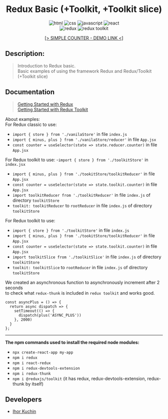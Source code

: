 <h1 align="center">
  Redux Basic (+Toolkit, +Toolkit slice)
</h1>

<p align="center">
  <img src="https://img.shields.io/badge/-html-red" alt="html">
  <img src="https://img.shields.io/badge/-css-blue" alt="css">
  <img src="https://img.shields.io/badge/-javascript-yellow" alt="javascript">
  <img src="https://img.shields.io/badge/-react-cyan" alt="react"> <br>
  <img src="https://img.shields.io/badge/-redux-blueviolet" alt="redux">
  <img src="https://img.shields.io/badge/-redux/toolkit-blueviolet" alt="redux toolkit">
</p>

<div align="center">
  <a href='https://ik-web.github.io/redux-toolkit-slice'>
    [> SIMPLE COUNTER - DEMO LINK <]
  </a>
</div>

## Description:

>Introduction to Redux basic. <br>
>Basic examples of using the framework Redux and Redux/Toolkit (+Toolkit slice)

## Documentation

> [Getting Started with Redux](https://redux.js.org/introduction/getting-started) <br>
> [Getting Started with Redux Toolkit](https://redux-toolkit.js.org/introduction/getting-started)

About examples: <br>
For Redux classic to use:
- `import { store } from './vanilaStore'` in file `index.js`
- `import { minus, plus } from './vanilaStore/reducer'` in file `App.jsx`
- `const counter = useSelector(state => state.reducer.counter)` in file `App.jsx`

For Redux toolkit to use:
-`import { store } from './toolkitStore'` in `index.jsx`
- `import { minus, plus } from './tookitStore/toolkitReducer'` in file `App.jsx`
- `const counter = useSelector(state => state.toolkit.counter)` in file `App.jsx`
- `import toolkitReducer from './toolkitReducer'` in file `index.js` of directory `toolkitStore`
- `toolkit: toolkitReducer` to `rootReducer` in file `index.js` of directory `toolkitStore`

For Redux toolkit to use:
- `import { store } from './toolkitStore'` in file `index.js`
- `import { minus, plus } from './tookitStore/toolkitReducer'` in file `App.jsx`
- `const counter = useSelector(state => state.toolkit.counter)` in file `App.jsx`
- `import toolkitSlice from './toolkitSlice'` in file `index.js` of directory `toolkitStore`
- `toolkit: toolkitSlice` to `rootReducer` in file `index.js` of directory `toolkitStore`

We created an asynchronous function to asynchronously increment after 2 seconds <br>
to check what `redux-thunk` is included in `redux toolkit` and works good.
```
const asyncPlus = () => {
  return async dispatch => {
    setTimeout(() => {
      dispatch(plus('ASYNC_PLUS'))
    }, 2000)
  }
};
```
---

**The npm commands used to install the required node modules:**
- `npx create-react-app my-app`
- `npm i redux`
- `npm i react-redux`
- `npm i redux-devtools-extension`
- `npm i redux-thunk`
- `npm i @reduxjs/toolkit` (it has redux, redux-devtools-extension, redux-thunk by itself)

## Developers

- [Ihor Kuchin](https://github.com/ik-web)
